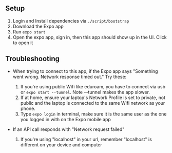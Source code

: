 ## Setup
1. Login and Install dependencies via ```./script/bootstrap```
2. Download the Expo app
3. Run ```expo start```
4. Open the expo app, sign in, then this app should show up in the UI. Click to open it

## Troubleshooting

- When trying to connect to this app, if the Expo app says "Something went wrong. Network response timed out." Try these:
  1. If you're using public Wifi like eduroam, you have to connect via usb or ```expo start --tunnel```. Note --tunnel makes the app slower.
  2. If at home, ensure your laptop's Network Profile is set to private, not public and the laptop is connected to the same Wifi network as your phone. 
  3. Type ```expo login``` in terminal, make sure it is the same user as the one you logged in with on the Expo mobile app
  
- If an API call responds with "Network request failed"
  1. If you're using "localhost" in your url, remember "localhost" is different on your device and computer